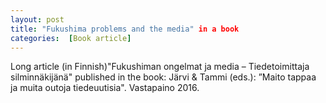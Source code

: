 ```yaml
---
layout: post 
title: "Fukushima problems and the media" in a book
categories:  [Book article] 
---
```

Long article (in Finnish)"Fukushiman ongelmat ja media – Tiedetoimittaja silminnäkijänä"  published in the book: Järvi & Tammi (eds.): ”Maito tappaa ja muita outoja tiedeuutisia". Vastapaino 2016.
